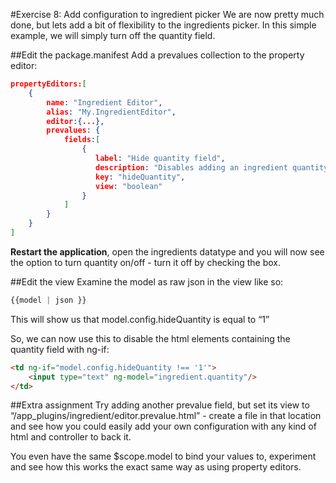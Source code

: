 #Exercise 8: Add configuration to ingredient picker
We are now pretty much done, but lets add a bit of flexibility to the ingredients picker. In this simple example, we will simply turn off the quantity field. 

##Edit the package.manifest
Add a prevalues collection to the property editor: 

```json
propertyEditors:[
	{
		name: "Ingredient Editor",
		alias: "My.IngredientEditor",
		editor:{...},
		prevalues: {
		    fields:[
		        {
		           label: "Hide quantity field",
		           description: "Disables adding an ingredient quantity",
		           key: "hideQuantity",
		           view: "boolean"
		        }            
		    ]
		}
	}
]
```

__Restart the application__, open the ingredients datatype and you will now see the option to turn quantity on/off - turn it off by checking the box.

##Edit the view
Examine the model as raw json in the view like so:

```javascript
{{model | json }}
```

This will show us that model.config.hideQuantity is equal to “1” 

So, we can now use this to disable the html elements containing the quantity field with ng-if: 

```html
<td ng-if="model.config.hideQuantity !== '1'">
	<input type="text" ng-model="ingredient.quantity"/> 
</td>
```

##Extra assignment
Try adding another prevalue field, but set its view to “/app_plugins/ingredient/editor.prevalue.html”  - create a file in that location and see how you could easily add your own configuration with any kind of html and controller to back it.

You even have the same $scope.model to bind your values to, experiment and see how this works the exact same way as using property editors. 
